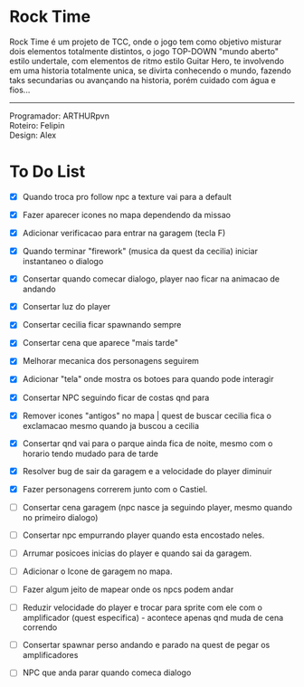 # Rock Time
Rock Time é um projeto de TCC, onde o jogo tem como objetivo misturar dois elementos totalmente distintos, o jogo TOP-DOWN "mundo aberto" estilo undertale, 
com elementos de ritmo estilo Guitar Hero, te involvendo em uma historia totalmente unica, se divirta conhecendo o mundo, fazendo taks secundarias ou avançando
na historia, porém cuidado com água e fios...

___

Programador: ARTHURpvn <br>
Roteiro: Felipin <br>
Design: Alex <br>

# To Do List
* [x] Quando troca pro follow npc a texture vai para a default
* [x] Fazer aparecer icones no mapa dependendo da missao
* [x] Adicionar verificacao para entrar na garagem (tecla F)
* [x] Quando terminar "firework" (musica da quest da cecilia) iniciar instantaneo o dialogo
* [x] Consertar quando comecar dialogo, player nao ficar na animacao de andando
* [x] Consertar luz do player
* [X] Consertar cecilia ficar spawnando sempre
* [X] Consertar cena que aparece "mais tarde"
* [x] Melhorar mecanica dos personagens seguirem
* [x] Adicionar "tela" onde mostra os botoes para quando pode interagir
* [x] Consertar NPC seguindo ficar de costas qnd para
* [x] Remover icones "antigos" no mapa | quest de buscar cecilia fica o exclamacao mesmo quando ja buscou a cecilia
* [x] Consertar qnd vai para o parque ainda fica de noite, mesmo com o horario tendo mudado para de tarde
* [x] Resolver bug de sair da garagem e a velocidade do player diminuir
* [x] Fazer personagens correrem junto com o Castiel.

* [ ] Consertar cena garagem (npc nasce ja seguindo player, mesmo quando no primeiro dialogo)
* [ ] Consertar npc empurrando player quando esta encostado neles.
* [ ] Arrumar posicoes inicias do player e quando sai da garagem.
* [ ] Adicionar o Icone de garagem no mapa.
* [ ] Fazer algum jeito de mapear onde os npcs podem andar
* [ ] Reduzir velocidade do player e trocar para sprite com ele com o amplificador (quest especifica) - acontece apenas qnd muda de cena correndo
* [ ] Consertar spawnar perso andando e parado na quest de pegar os amplificadores

* [ ] NPC que anda parar quando comeca dialogo